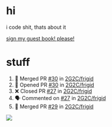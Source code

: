 # hi
i code shit, thats about it

[sign my guest book! please!](https://github.com/Just-a-Unity-Dev/Just-a-Unity-Dev/issues/new?&body=Sign%20my%20guest%20book%20by%20placing%20your%20name%20in%20the%20title,%20how%27d%20you%20get%20to%20this%20page%20and%20why?%20Don%27t%20forget%20you%20have%20an%20entire%20notebook%20in%20your%20hands!)


# stuff
<!--START_SECTION:activity-->
1. 🎉 Merged PR [#30](https://github.com/2G2C/frigid/pull/30) in [2G2C/frigid](https://github.com/2G2C/frigid)
2. 💪 Opened PR [#30](https://github.com/2G2C/frigid/pull/30) in [2G2C/frigid](https://github.com/2G2C/frigid)
3. ❌ Closed PR [#27](https://github.com/2G2C/frigid/pull/27) in [2G2C/frigid](https://github.com/2G2C/frigid)
4. 🗣 Commented on [#27](https://github.com/2G2C/frigid/issues/27) in [2G2C/frigid](https://github.com/2G2C/frigid)
5. 🎉 Merged PR [#29](https://github.com/2G2C/frigid/pull/29) in [2G2C/frigid](https://github.com/2G2C/frigid)
<!--END_SECTION:activity-->

![](https://github-profile-summary-cards.vercel.app/api/cards/profile-details?username=Just-a-Unity-Dev&theme=solarized_dark)
